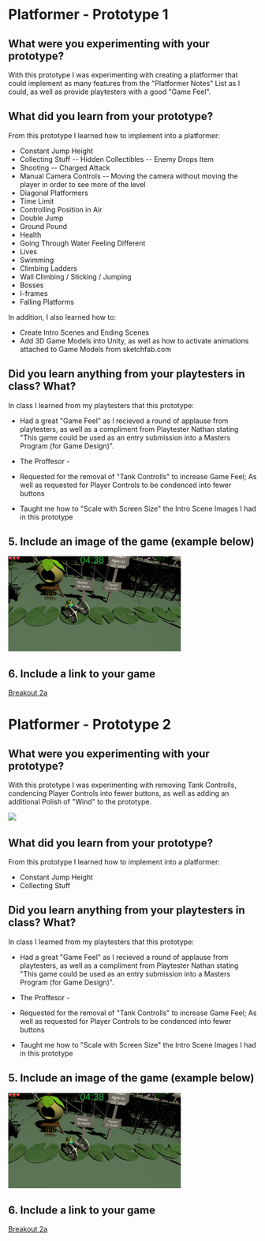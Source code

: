 # Platformer - Prototype 1

## What were you experimenting with your prototype?

With this prototype I was experimenting with creating a platformer that could implement as many features from the "Platformer Notes" List as I could, as well as provide playtesters with a good "Game Feel". 

## What did you learn from your prototype?

From this prototype I learned how to implement into a platformer:

- Constant Jump Height
- Collecting Stuff
  -- Hidden Collectibles
  -- Enemy Drops Item
- Shooting
  -- Charged Attack
- Manual Camera Controls
  -- Moving the camera without moving the player in order to see more of the level
- Diagonal Platformers
- Time Limit
- Controlling Position in Air
- Double Jump
- Ground Pound
- Health
- Going Through Water Feeling Different
- Lives
- Swimming
- Climbing Ladders
- Wall Climbing / Sticking / Jumping
- Bosses
- I-frames
- Falling Platforms

In addition, I also learned how to:
- Create Intro Scenes and Ending Scenes
- Add 3D Game Models into Unity, as well as how to activate animations attached to Game Models from sketchfab.com

## Did you learn anything from your playtesters in class? What?

In class I learned from my playtesters that this prototype:

- Had a great "Game Feel" as I recieved a round of applause from playtesters, as well as a compliment from Playtester Nathan stating "This game could be used as an entry submission into a Masters Program (for Game Design)". 

-  The Proffesor -
  - Requested for the removal of "Tank Controlls" to increase Game Feel; As well as requested for Player Controls to be condenced into fewer buttons
  - Taught me how to "Scale with Screen Size" the Intro Scene Images I had in this prototype


## 5. Include an image of the game (example below)
<img src="./frog1.png" align="lesft" width="350">

## 6. Include a link to your game

[Breakout 2a](https://jtech555.github.io/game-dev-spring2025/builds/platformer-1/)








# Platformer - Prototype 2

## What were you experimenting with your prototype?

With this prototype I was experimenting with removing Tank Controlls, condencing Player Controls into fewer buttons, as well as adding an additional Polish of "Wind" to the prototype. 

<img src="[https://www.reddit.com/media?url=https%3A%2F%2Fi.redd.it%2Fgo8h3ltr9ei61.png](https://i.redd.it/go8h3ltr9ei61.png)" align="lesft" width="350">



## What did you learn from your prototype?

From this prototype I learned how to implement into a platformer:

- Constant Jump Height
- Collecting Stuff


## Did you learn anything from your playtesters in class? What?

In class I learned from my playtesters that this prototype:

- Had a great "Game Feel" as I recieved a round of applause from playtesters, as well as a compliment from Playtester Nathan stating "This game could be used as an entry submission into a Masters Program (for Game Design)". 

-  The Proffesor -
  - Requested for the removal of "Tank Controlls" to increase Game Feel; As well as requested for Player Controls to be condenced into fewer buttons
  - Taught me how to "Scale with Screen Size" the Intro Scene Images I had in this prototype


## 5. Include an image of the game (example below)
<img src="./frog1.png" align="lesft" width="350">

## 6. Include a link to your game

[Breakout 2a](https://jtech555.github.io/game-dev-spring2025/builds/platformer-1/)

